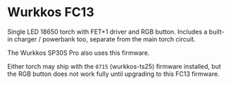 # Wurkkos FC13

Single LED 18650 torch with FET+1 driver and RGB button.  Includes a built-in
charger / powerbank too, separate from the main torch circuit.

The Wurkkos SP30S Pro also uses this firmware.

Either torch may ship with the `0715` (wurkkos-ts25) firmware installed, but
the RGB button does not work fully until upgrading to this FC13 firmware.

